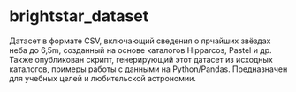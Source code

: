 # brightstar_dataset
Датасет в формате CSV, включающий сведения о ярчайших звёздах неба до 6,5m, созданный на основе каталогов Hipparcos, Pastel и др. Также опубликован скрипт, генерирующий этот датасет из исходных каталогов, примеры работы с данными на Python/Pandas. Предназначен для учебных целей и любительской астрономии.
